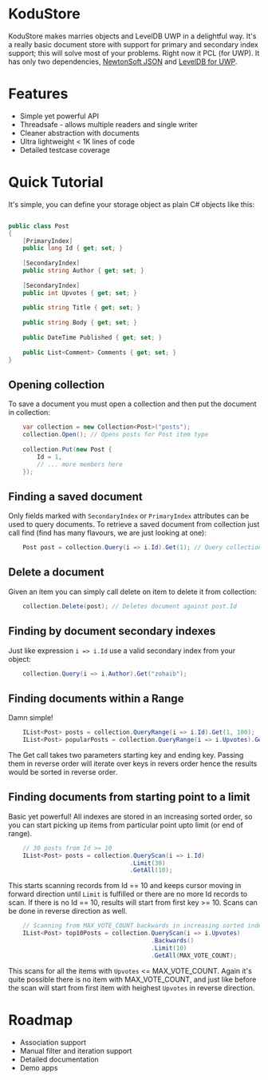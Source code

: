 # KoduStore

KoduStore makes marries objects and LevelDB UWP in a delightful way. It's a really basic document store with support for primary and secondary index support; this will solve most of your problems. Right now it PCL (for UWP). It has only two dependencies, [NewtonSoft JSON](https://www.nuget.org/packages/Newtonsoft.Json/) and [LevelDB for UWP](https://www.nuget.org/packages/LevelDB.UWP/).

# Features

 - Simple yet powerful API
 - Threadsafe - allows multiple readers and single writer 
 - Cleaner abstraction with documents
 - Ultra lightweight < 1K lines of code
 - Detailed testcase coverage

# Quick Tutorial

It's simple, you can define your storage object as plain C# objects like this:

```c#

public class Post
{
    [PrimaryIndex]
    public long Id { get; set; }
     
    [SecondaryIndex]
    public string Author { get; set; }
    
    [SecondaryIndex]
    public int Upvotes { get; set; }
    
    public string Title { get; set; }
    
    public string Body { get; set; }
    
    public DateTime Published { get; set; }
    
    public List<Comment> Comments { get; set; }
}


```

## Opening collection

To save a document you must open a collection and then put the document in collection:

```c#
    var collection = new Collection<Post>("posts");
    collection.Open(); // Opens posts for Post item type
    
    collection.Put(new Post {
        Id = 1,
        // ... more members here
    });
```

## Finding a saved document

Only fields marked with ```SecondaryIndex``` or ```PrimaryIndex``` attributes can be used to query documents. To retrieve a saved document from collection just call find (find has many flavours, we are just looking at one):

```c#
    Post post = collection.Query(i => i.Id).Get(1); // Query collection for post Id, value 1
```

## Delete a document

Given an item you can simply call delete on item to delete it from collection:

```c#
    collection.Delete(post); // Deletes document against post.Id
```

## Finding by document secondary indexes

Just like expression ```i => i.Id``` use a valid secondary index from your object:

```c#
    collection.Query(i => i.Author).Get("zohaib");
```

## Finding documents within a Range

Damn simple!

```c#
    IList<Post> posts = collection.QueryRange(i => i.Id).Get(1, 100);
    IList<Post> popularPosts = collection.QueryRange(i => i.Upvotes).Get(100000, 1);
```

The Get call takes two parameters starting key and ending key. Passing them in reverse order will iterate over keys in revers order hence the results would be sorted in reverse order.

## Finding documents from starting point to a limit

Basic yet powerful! All indexes are stored in an increasing sorted order, so you can start picking up items from particular point upto limit (or end of range).

```c#
    // 30 posts from Id >= 10
    IList<Post> posts = collection.QueryScan(i => i.Id)
                                  .Limit(30)
                                  .GetAll(10); 
```

This starts scanning records from Id == 10 and keeps cursor moving in forward direction until ```Limit``` is fulfilled or there are no more Id records to scan. If there is no Id == 10, results will start from first key >= 10. Scans can be done in reverse direction as well. 

```c#
    // Scanning from MAX_VOTE_COUNT backwards in increasing sorted index of Upvotes
    IList<Post> top10Posts = collection.QueryScan(i => i.Upvotes)
                                        .Backwards()
                                        .Limit(10)
                                        .GetAll(MAX_VOTE_COUNT); 
```

This scans for all the items with ```Upvotes``` <= MAX_VOTE_COUNT. Again it's quite possible there is no item with MAX_VOTE_COUNT, and just like before the scan will start from first item with heighest ```Upvotes``` in reverse direction.

# Roadmap
 - Association support
 - Manual filter and iteration support
 - Detailed documentation
 - Demo apps
